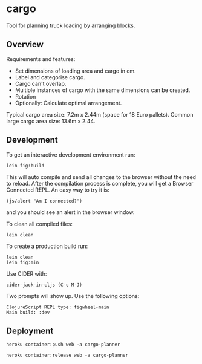 # cargo

Tool for planning truck loading by arranging blocks.

## Overview

Requirements and features:

- Set dimensions of loading area and cargo in cm.
- Label and categorise cargo.
- Cargo can't overlap.
- Multiple instances of cargo with the same dimensions can be created.
- Rotation
- Optionally: Calculate optimal arrangement.

Typical cargo area size: 7.2m x 2.44m (space for 18 Euro pallets). Common large cargo area size: 13.6m x 2.44.

## Development

To get an interactive development environment run:

    lein fig:build

This will auto compile and send all changes to the browser without the
need to reload. After the compilation process is complete, you will
get a Browser Connected REPL. An easy way to try it is:

    (js/alert "Am I connected?")

and you should see an alert in the browser window.

To clean all compiled files:

    lein clean

To create a production build run:

    lein clean
    lein fig:min

Use CIDER with:

    cider-jack-in-cljs (C-c M-J)

Two prompts will show up. Use the following options:

    ClojureScript REPL type: figwheel-main
    Main build: :dev

## Deployment

    heroku container:push web -a cargo-planner

    heroku container:release web -a cargo-planner
